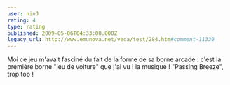 ```yaml
---
user: ninJ
rating: 4
type: rating
published: 2009-05-06T04:33:00.000Z
legacy_url: http://www.emunova.net/veda/test/284.htm#comment-11330
---
```

Moi ce jeu m'avait fasciné du fait de la forme de sa borne arcade : c'est la première borne "jeu de voiture" que j'ai vu ! la musique ! "Passing Breeze", trop top !